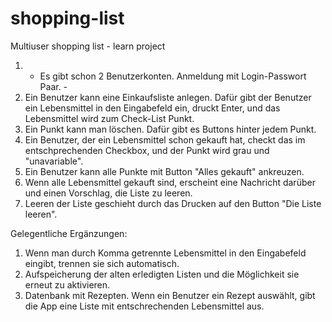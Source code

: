 # shopping-list
Multiuser shopping list - learn project


1. - Es gibt schon 2 Benutzerkonten. Anmeldung mit Login-Passwort Paar. -
2. Ein Benutzer kann eine Einkaufsliste anlegen. Dafür gibt der Benutzer ein Lebensmittel in den Eingabefeld ein, druckt Enter, und das Lebensmittel wird zum Check-List Punkt.
3. Ein Punkt kann man löschen. Dafür gibt es Buttons hinter jedem Punkt.
4. Ein Benutzer, der ein Lebensmittel schon gekauft hat, checkt das im entschprechenden Checkbox, und der Punkt wird grau und "unavariable".
5. Ein Benutzer kann alle Punkte mit Button "Alles gekauft" ankreuzen.
6. Wenn alle Lebensmittel gekauft sind, erscheint eine Nachricht darüber und einen Vorschlag, die Liste zu leeren.
7. Leeren der Liste geschieht durch das Drucken auf den Button "Die Liste leeren".


Gelegentliche Ergänzungen:
1. Wenn man durch Komma getrennte Lebensmittel in den Eingabefeld eingibt, trennen sie sich automatisch.
2. Aufspeicherung der alten erledigten Listen und die Möglichkeit sie erneut zu aktivieren.
3. Datenbank mit Rezepten. Wenn ein Benutzer ein Rezept auswählt, gibt die App eine Liste mit entschrechenden Lebensmittel aus. 
